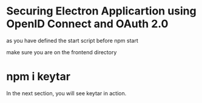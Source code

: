 # Securing Electron Applicartion using OpenID Connect and OAuth 2.0

as you have defined the start script before
npm start

make sure you are on the frontend directory
# npm i keytar
In the next section, you will see keytar in action.



